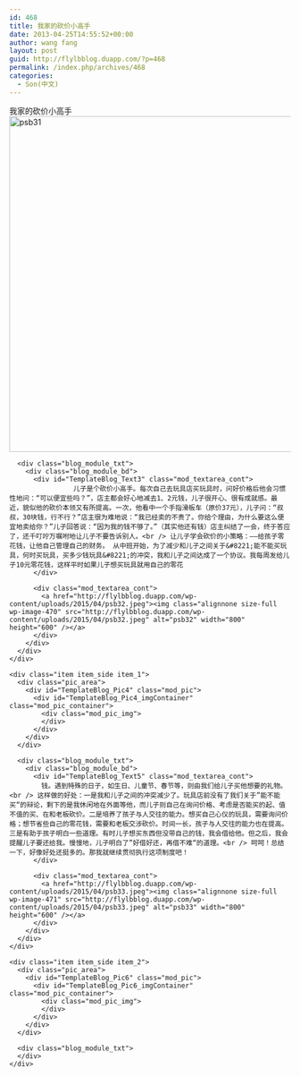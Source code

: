 ```yaml
---
id: 468
title: 我家的砍价小高手
date: 2013-04-25T14:55:52+00:00
author: wang fang
layout: post
guid: http://flylbblog.duapp.com/?p=468
permalink: /index.php/archives/468
categories:
  - Son(中文)
---
```

<div class="blog_template_title">
  <div class="blog_module_tit">
    我家的砍价小高手
  </div>
  
  <div class="blog_module_tit">
    <a href="http://flylbblog.duapp.com/wp-content/uploads/2015/04/psb31.jpeg"><img class="alignnone size-full wp-image-469" src="http://flylbblog.duapp.com/wp-content/uploads/2015/04/psb31.jpeg" alt="psb31" width="800" height="600" /></a>
  </div>
</div>

<div class="blog_template_details">
  <div id="multiImageContainer" class="template_details_wrap">
    <div class="item item_side item_0">
      <div class="pic_area">
        <div id="TemplateBlog_Pic2" class="mod_pic">
          <div id="TemplateBlog_Pic2_imgContainer" class="mod_pic_container">
            <div class="mod_pic_img">
            </div>
          </div>
        </div>
      </div>
      
      <div class="blog_module_txt">
        <div class="blog_module_bd">
          <div id="TemplateBlog_Text3" class="mod_textarea_cont">
                    儿子是个砍价小高手。每次自己去玩具店买玩具时，问好价格后他会习惯性地问：“可以便宜些吗？”，店主都会好心地减去1、2元钱，儿子很开心、很有成就感。最近，貌似他的砍价本领又有所提高。一次，他看中一个手指滑板车（原价37元），儿子问：“叔叔，30块钱，行不行？”店主很为难地说：“我已经卖的不贵了。你给个理由，为什么要这么便宜地卖给你？”儿子回答说：“因为我的钱不够了。”（其实他还有钱）店主纠结了一会，终于答应了，还千叮咛万嘱咐地让儿子不要告诉别人。<br /> 让儿子学会砍价的小策略：——给孩子零花钱，让他自己管理自己的财务。 从中班开始，为了减少和儿子之间关于&#8221;能不能买玩具，何时买玩具，买多少钱玩具&#8221;的冲突，我和儿子之间达成了一个协议。我每周发给儿子10元零花钱，这样平时如果儿子想买玩具就用自己的零花
          </div>
          
          <div class="mod_textarea_cont">
            <a href="http://flylbblog.duapp.com/wp-content/uploads/2015/04/psb32.jpeg"><img class="alignnone size-full wp-image-470" src="http://flylbblog.duapp.com/wp-content/uploads/2015/04/psb32.jpeg" alt="psb32" width="800" height="600" /></a>
          </div>
        </div>
      </div>
    </div>
    
    <div class="item item_side item_1">
      <div class="pic_area">
        <div id="TemplateBlog_Pic4" class="mod_pic">
          <div id="TemplateBlog_Pic4_imgContainer" class="mod_pic_container">
            <div class="mod_pic_img">
            </div>
          </div>
        </div>
      </div>
      
      <div class="blog_module_txt">
        <div class="blog_module_bd">
          <div id="TemplateBlog_Text5" class="mod_textarea_cont">
            钱。遇到特殊的日子，如生日、儿童节、春节等，则由我们给儿子买他想要的礼物。<br /> 这样做的好处：一是我和儿子之间的冲突减少了。玩具店前没有了我们关于”能不能买“的辩论，剩下的是我休闲地在外面等他，而儿子则自己在询问价格、考虑是否能买的起、值不值的买、在和老板砍价。二是培养了孩子与人交往的能力。想买自己心仪的玩具，需要询问价格；想节省些自己的零花钱，需要和老板交涉砍价。时间一长，孩子与人交往的能力也在提高。三是有助于孩子明白一些道理。有时儿子想买东西但没带自己的钱，我会借给他。但之后，我会提醒儿子要还给我。慢慢地，儿子明白了”好借好还，再借不难“的道理。<br /> 呵呵！总结一下，好像好处还挺多的。那我就继续贯彻执行这项制度吧！
          </div>
          
          <div class="mod_textarea_cont">
            <a href="http://flylbblog.duapp.com/wp-content/uploads/2015/04/psb33.jpeg"><img class="alignnone size-full wp-image-471" src="http://flylbblog.duapp.com/wp-content/uploads/2015/04/psb33.jpeg" alt="psb33" width="800" height="600" /></a>
          </div>
        </div>
      </div>
    </div>
    
    <div class="item item_side item_2">
      <div class="pic_area">
        <div id="TemplateBlog_Pic6" class="mod_pic">
          <div id="TemplateBlog_Pic6_imgContainer" class="mod_pic_container">
            <div class="mod_pic_img">
            </div>
          </div>
        </div>
      </div>
      
      <div class="blog_module_txt">
      </div>
    </div>
  </div>
</div>